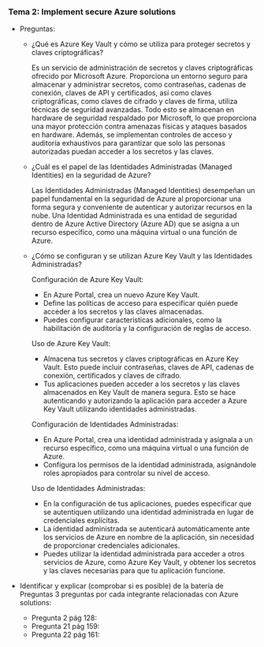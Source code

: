 ### Tema 2: Implement secure Azure solutions	

- Preguntas:	

  - ¿Qué es Azure Key Vault y cómo se utiliza para proteger secretos y claves criptográficas?
  
    Es un servicio de administración de secretos y claves criptográficas ofrecido por Microsoft Azure. Proporciona un entorno seguro para almacenar y administrar secretos, como contraseñas, cadenas de conexión, claves de API y certificados, así como claves criptográficas, como claves de cifrado y claves de firma, utiliza técnicas de seguridad avanzadas. Todo esto  se almacenan en hardware de seguridad respaldado por Microsoft, lo que proporciona una mayor protección contra amenazas físicas y ataques basados en hardware. Además, se implementan controles de acceso y auditoría exhaustivos para garantizar que solo las personas autorizadas puedan acceder a los secretos y las claves.
  
  - ¿Cuál es el papel de las Identidades Administradas (Managed Identities) en la seguridad de Azure?
  
    Las Identidades Administradas (Managed Identities) desempeñan un papel fundamental en la seguridad de Azure al proporcionar una forma segura y conveniente de autenticar y autorizar recursos en la nube. Una Identidad Administrada es una entidad de seguridad dentro de Azure Active Directory (Azure AD) que se asigna a un recurso específico, como una máquina virtual o una función de Azure.
  
  - ¿Cómo se configuran y se utilizan Azure Key Vault y las Identidades Administradas?
  
    Configuración de Azure Key Vault:
  
    - En Azure Portal, crea un nuevo Azure Key Vault.
    - Define las políticas de acceso para especificar quién puede acceder a los secretos y las claves almacenadas.
    - Puedes configurar características adicionales, como la habilitación de auditoría y la configuración de reglas de acceso.
  
    Uso de Azure Key Vault:
  
    - Almacena tus secretos y claves criptográficas en Azure Key Vault. Esto puede incluir contraseñas, claves de API, cadenas de conexión, certificados y claves de cifrado.
    - Tus aplicaciones pueden acceder a los secretos y las claves almacenados en Key Vault de manera segura. Esto se hace autenticando y autorizando la aplicación para acceder a Azure Key Vault utilizando identidades administradas.
  
    Configuración de Identidades Administradas:
  
    - En Azure Portal, crea una identidad administrada y asígnala a un recurso específico, como una máquina virtual o una función de Azure.
    - Configura los permisos de la identidad administrada, asignándole roles apropiados para controlar su nivel de acceso.
  
    Uso de Identidades Administradas:
  
    - En la configuración de tus aplicaciones, puedes especificar que se autentiquen utilizando una identidad administrada en lugar de credenciales explícitas.
    - La identidad administrada se autenticará automáticamente ante los servicios de Azure en nombre de la aplicación, sin necesidad de proporcionar credenciales adicionales.
    - Puedes utilizar la identidad administrada para acceder a otros servicios de Azure, como Azure Key Vault, y obtener los secretos y las claves necesarias para que tu aplicación funcione.
  
- Identificar y explicar (comprobar si es posible) de la batería de Preguntas 3 preguntas por cada integrante relacionadas con Azure solutions:
  - Pregunta 2 pág 128: 
  - Pregunta 21 pág 159:
  - Pregunta 22 pág 161:
